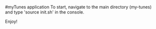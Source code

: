 #myTunes application
 To start, navigate to the main directory (my-tunes) and type 'source init.sh' in the console.
 
 Enjoy!